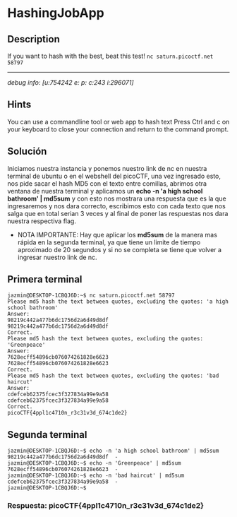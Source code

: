 # HashingJobApp

## Description

If you want to hash with the best, beat this test! `nc saturn.picoctf.net 58797`

---

_debug info: [u:754242 e: p: c:243 i:296071]_

## Hints

You can use a commandline tool or web app to hash text
Press Ctrl and c on your keyboard to close your connection and return to the command prompt.

## Solución

Iniciamos nuestra instancia y ponemos nuestro link de nc en nuestra terminal de ubuntu o en el webshell del picoCTF, una vez ingresado esto, nos pide sacar el hash MD5 con el texto entre comillas, abrimos otra ventana de nuestra terminal y aplicamos un **echo -n 'a high school bathroom' | md5sum** y con esto nos mostrara una respuesta que es la que ingresaremos y nos dara correcto, escribimos esto con cada texto que nos salga que en total serian 3 veces y al final de poner las respuestas nos dara nuestra respectiva flag.

* NOTA IMPORTANTE: Hay que aplicar los **md5sum** de la manera mas rápida en la segunda terminal, ya que tiene un limite de tiempo aproximado de 20 segundos y si no se completa se tiene que volver a ingresar nuestro link de nc.

## Primera terminal

```
jazmin@DESKTOP-1CBQJ6D:~$ nc saturn.picoctf.net 58797
Please md5 hash the text between quotes, excluding the quotes: 'a high school bathroom'
Answer:
98219c442a477b6dc1756d2a6d49d8df
98219c442a477b6dc1756d2a6d49d8df
Correct.
Please md5 hash the text between quotes, excluding the quotes: 'Greenpeace'
Answer:
7628ecff54896cb076074261828e6623
7628ecff54896cb076074261828e6623
Correct.
Please md5 hash the text between quotes, excluding the quotes: 'bad haircut'
Answer:
cdefceb62375fcec3f327834a99e9a58
cdefceb62375fcec3f327834a99e9a58
Correct.
picoCTF{4ppl1c4710n_r3c31v3d_674c1de2}
```

## Segunda terminal

```
jazmin@DESKTOP-1CBQJ6D:~$ echo -n 'a high school bathroom' | md5sum
98219c442a477b6dc1756d2a6d49d8df  -
jazmin@DESKTOP-1CBQJ6D:~$ echo -n 'Greenpeace' | md5sum
7628ecff54896cb076074261828e6623  -
jazmin@DESKTOP-1CBQJ6D:~$ echo -n 'bad haircut' | md5sum
cdefceb62375fcec3f327834a99e9a58  -
jazmin@DESKTOP-1CBQJ6D:~$
```

### Respuesta: picoCTF{4ppl1c4710n_r3c31v3d_674c1de2}